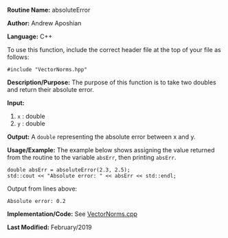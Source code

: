 **Routine Name:** absoluteError

**Author:** Andrew Aposhian

**Language:** C++

To use this function, include the correct header file at the top of your file as follows:
```
#include "VectorNorms.hpp"
```

**Description/Purpose:** The purpose of this function is to take two doubles and return their absolute error.

**Input:**
1. `x` : double
2. `y` : double

**Output:** A `double` representing the absolute error between x and y.

**Usage/Example:** The example below shows assigning the value returned from the routine to the variable `absErr`, then printing `absErr`.
```
double absErr = absoluteError(2.3, 2.5);
std::cout << "Absolute error: " << absErr << std::endl;
```

Output from lines above:
```
Absolute error: 0.2
```

**Implementation/Code:**
See [VectorNorms.cpp](../src/lib/VectorNorms.cpp)

**Last Modified:** February/2019
